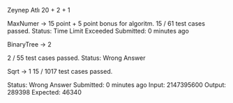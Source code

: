 
Zeynep Atlı 20 + 2 + 1

MaxNumer -> 15 point + 5 point bonus for algoritm.
15 / 61 test cases passed.
Status: Time Limit Exceeded
Submitted: 0 minutes ago


BinaryTree -> 2

2 / 55 test cases passed.
Status: Wrong Answer

Sqrt -> 1
15 / 1017 test cases passed.

Status: Wrong Answer
Submitted: 0 minutes ago
Input:
2147395600
Output:
289398
Expected:
46340